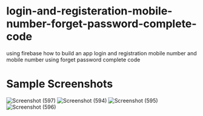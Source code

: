 # login-and-registeration-mobile-number-forget-password-complete-code
using firebase how to build an app login and registration mobile number and mobile number using forget password complete code

# Sample Screenshots

![Screenshot (597)](https://user-images.githubusercontent.com/44635651/174449956-df3d7fb6-8361-451d-9e78-aae9f2f045f3.png)
![Screenshot (594)](https://user-images.githubusercontent.com/44635651/174449950-61142af6-fe0c-4c8e-995e-f13664996a6c.png)
![Screenshot (595)](https://user-images.githubusercontent.com/44635651/174449952-7b28ab16-2c13-453e-9716-ae4c7092f4ec.png)
![Screenshot (596)](https://user-images.githubusercontent.com/44635651/174449955-8b69a146-3aa2-4b2d-8de5-1c6f0a064936.png)
